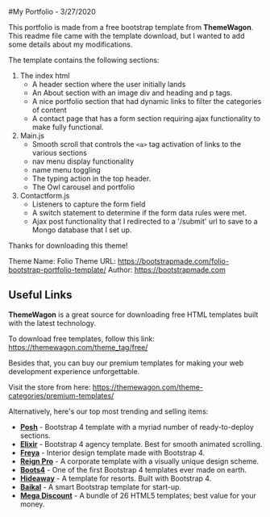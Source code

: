 #My Portfolio - 3/27/2020

This portfolio is made from a free bootstrap template from **ThemeWagon**.  This readme file came with the template download, but I wanted to add some details about my modifications.

The template contains the following sections:
1. The index html 
    - A header section where the user initially lands
    - An About section with an image div and heading and p tags.
    - A nice portfolio section that had dynamic links to filter the categories of content
    - A contact page that has a form section requiring ajax functionality to make fully functional.
2. Main.js
    - Smooth scroll that controls the `<a>` tag activation of links to the various sections
    - nav menu display functionality
    - name menu toggling
    - The typing action in the top header.
    - The Owl carousel and portfolio
3. Contactform.js
    - Listeners to capture the form field 
    - A switch statement to determine if the form data rules were met.
    - Ajax post functionality that I redirected to a '/submit' url to save to a Mongo database that I set up.



Thanks for downloading this theme!

Theme Name: Folio
Theme URL: https://bootstrapmade.com/folio-bootstrap-portfolio-template/
Author: https://bootstrapmade.com

## Useful Links

**ThemeWagon** is a great source for downloading free HTML templates built with the latest technology.

To download free templates, follow this link: https://themewagon.com/theme_tag/free/

Besides that, you can buy our premium templates for making your web development experience unforgettable.

Visit the store from here: https://themewagon.com/theme-categories/premium-templates/

Alternatively, here's our top most trending and selling items:

* [**Posh**](https://themewagon.com/themes/posh-html5-bootstrap-4-template/) - Bootstrap 4 template with a myriad number of ready-to-deploy sections. 
* [**Elixir**](https://themewagon.com/themes/elixir-elegant-html5-bootstrap-template-consultancy-agency-website/) - Bootstrap 4 agency template. Best for smooth animated scrolling. 
* [**Freya**](https://themewagon.com/themes/bootstrap-4-premium-interior-design-template-freya/) - Interior design template made with Bootstrap 4. 
* [**Reign Pro**](https://themewagon.com/themes/reign-pro-premium-corporate-agency-html5-template/) - A corporate template with a visually unique design scheme. 
* [**Boots4**](https://themewagon.com/themes/first-ever-bootstrap-4-template/) - One of the first Bootstrap 4 templates ever made on earth. 
* [**Hideaway**](https://themewagon.com/themes/hideaway/) - A template for resorts. Built with Bootstrap 4. 
* [**Baikal**](https://themewagon.com/themes/bootstrap-4-startup-small-business-website-template/) - A smart Bootstrap template for start-up. 
* [**Mega Discount**](https://themewagon.com/themes/mega-discount-bundle/) - A bundle of 26 HTML5 templates; best value for your money. 


